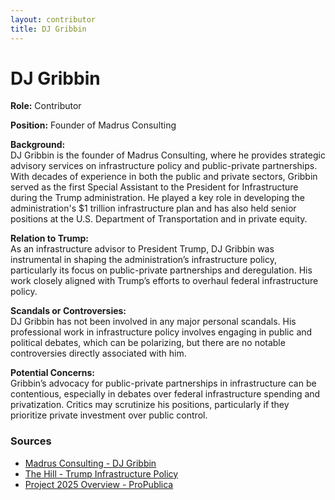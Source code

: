 ```yaml
---
layout: contributor
title: DJ Gribbin
---
```


# DJ Gribbin

**Role:** Contributor

**Position:** Founder of Madrus Consulting

**Background:**  
DJ Gribbin is the founder of Madrus Consulting, where he provides strategic advisory services on infrastructure policy and public-private partnerships. With decades of experience in both the public and private sectors, Gribbin served as the first Special Assistant to the President for Infrastructure during the Trump administration. He played a key role in developing the administration's $1 trillion infrastructure plan and has also held senior positions at the U.S. Department of Transportation and in private equity.

**Relation to Trump:**  
As an infrastructure advisor to President Trump, DJ Gribbin was instrumental in shaping the administration’s infrastructure policy, particularly its focus on public-private partnerships and deregulation. His work closely aligned with Trump’s efforts to overhaul federal infrastructure policy.

**Scandals or Controversies:**  
DJ Gribbin has not been involved in any major personal scandals. His professional work in infrastructure policy involves engaging in public and political debates, which can be polarizing, but there are no notable controversies directly associated with him.

**Potential Concerns:**  
Gribbin’s advocacy for public-private partnerships in infrastructure can be contentious, especially in debates over federal infrastructure spending and privatization. Critics may scrutinize his positions, particularly if they prioritize private investment over public control.

### Sources
- [Madrus Consulting - DJ Gribbin](https://www.madrus.us/dj-gribbin)
- [The Hill - Trump Infrastructure Policy](https://thehill.com/policy/transportation/381489-white-house-infrastructure-policy-official-leaving/)
- [Project 2025 Overview - ProPublica](https://www.propublica.org/article/inside-project-2025-secret-training-videos-trump-election)
